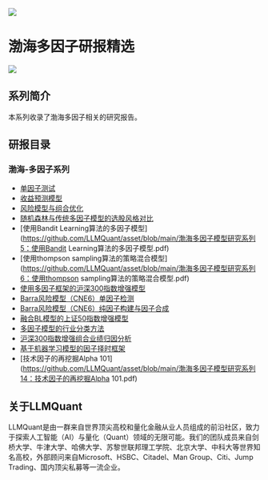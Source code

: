 ![](https://fastly.jsdelivr.net/gh/bucketio/img11@main/2024/10/21/1729466068183-23134fce-3131-4262-b18c-f378d71af4f6.gif)

# 渤海多因子研报精选

![](https://fastly.jsdelivr.net/gh/bucketio/img9@main/2024/10/20/1729465031968-b3c8959e-1d37-4b8a-91b1-b0b0dfe25143.png)
## 系列简介

本系列收录了渤海多因子相关的研究报告。

## 研报目录

### 渤海-多因子系列

- [单因子测试](https://github.com/LLMQuant/asset/blob/main/渤海多因子模型研究系列1：单因子测试.pdf)
- [收益预测模型](https://github.com/LLMQuant/asset/blob/main/渤海多因子模型研究系列2：收益预测模型.pdf)
- [风险模型与组合优化](https://github.com/LLMQuant/asset/blob/main/渤海多因子模型研究系列3：风险模型与组合优化.pdf)
- [随机森林与传统多因子模型的选股风格对比](https://github.com/LLMQuant/asset/blob/main/渤海多因子模型研究系列4：随机森林与传统多因子模型的选股风格对比.pdf)
- [使用Bandit Learning算法的多因子模型](https://github.com/LLMQuant/asset/blob/main/渤海多因子模型研究系列5：使用Bandit Learning算法的多因子模型.pdf)
- [使用thompson sampling算法的策略混合模型](https://github.com/LLMQuant/asset/blob/main/渤海多因子模型研究系列6：使用thompson sampling算法的策略混合模型.pdf)
- [使用多因子框架的沪深300指数增强模型](https://github.com/LLMQuant/asset/blob/main/渤海多因子模型研究系列7：使用多因子框架的沪深300指数增强模型.pdf)
- [Barra风险模型（CNE6）单因子检测](https://github.com/LLMQuant/asset/blob/main/渤海多因子模型研究系列8：Barra风险模型（CNE6）单因子检测.pdf)
- [Barra风险模型（CNE6）纯因子构建与因子合成](https://github.com/LLMQuant/asset/blob/main/渤海多因子模型研究系列9：Barra风险模型（CNE6）纯因子构建与因子合成.pdf)
- [融合BL模型的上证50指数增强模型](https://github.com/LLMQuant/asset/blob/main/渤海多因子模型研究系列10：融合BL模型的上证50指数增强模型.pdf)
- [多因子模型的行业分类方法](https://github.com/LLMQuant/asset/blob/main/渤海多因子模型研究系列11：多因子模型的行业分类方法.pdf)
- [沪深300指数增强组合业绩归因分析](https://github.com/LLMQuant/asset/blob/main/渤海多因子模型研究系列12：沪深300指数增强组合业绩归因分析.pdf)
- [基于机器学习模型的因子择时框架](https://github.com/LLMQuant/asset/blob/main/渤海多因子模型研究系列13：基于机器学习模型的因子择时框架.pdf)
- [技术因子的再挖掘Alpha 101](https://github.com/LLMQuant/asset/blob/main/渤海多因子模型研究系列14：技术因子的再挖掘Alpha 101.pdf)

## 关于LLMQuant

LLMQuant是由一群来自世界顶尖高校和量化金融从业人员组成的前沿社区，致力于探索人工智能（AI）与量化（Quant）领域的无限可能。我们的团队成员来自剑桥大学、牛津大学、哈佛大学、苏黎世联邦理工学院、北京大学、中科大等世界知名高校，外部顾问来自Microsoft、HSBC、Citadel、Man Group、Citi、Jump Trading、国内顶尖私募等一流企业。